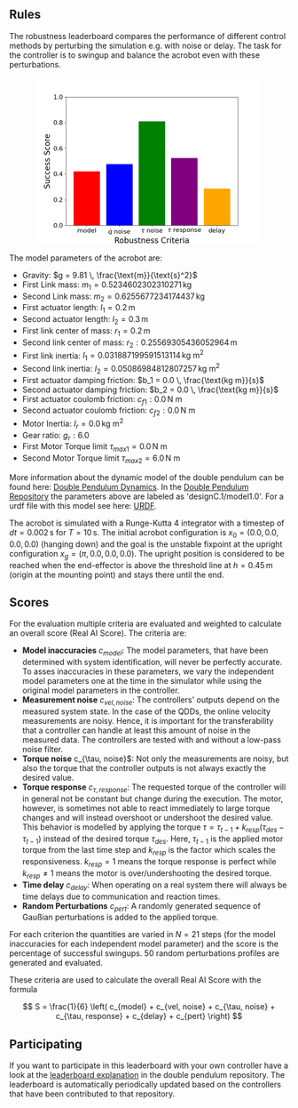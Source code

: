 ## Rules

The robustness leaderboard compares the performance of different control
methods by perturbing the simulation e.g. with noise or delay. The task for the
controller is to swingup and balance the acrobot even with these perturbations.

<div align="center">
<img width="400" src="https://raw.githubusercontent.com/dfki-ric-underactuated-lab/real_ai_gym_leaderboard/main/data/acrobot/robustness/pflcol_lqr/score_plot.png">
</div>

The model parameters of the acrobot are:

  - Gravity: $g = 9.81 \, \frac{\text{m}}{\text{s}^2}$
  - First Link mass: $m_1 = 0.5234602302310271 \, \text{kg}$
  - Second Link mass: $m_2 = 0.6255677234174437 \, \text{kg}$
  - First actuator length: $l_1 = 0.2 \, \text{m}$
  - Second actuator length: $l_2 = 0.3 \, \text{m}$
  - First link center of mass: $r_1 = 0.2 \, \text{m}$
  - Second link center of mass: $r_2: 0.25569305436052964 \, \text{m}$
  - First link inertia: $I_1 = 0.031887199591513114 \, \text{kg m}^2$
  - Second link inertia: $I_2 = 0.05086984812807257 \, \text{kg m}^2$
  - First actuator damping friction: $b_1 = 0.0 \, \frac{\text{kg m}}{s}$
  - Second actuator damping friction: $b_2 = 0.0 \, \frac{\text{kg m}}{s}$
  - First actuator coulomb friction: $c_{f1}: 0.0 \, \text{N m}$
  - Second actuator coulomb friction: $c_{f2}: 0.0 \, \text{N m}$
  - Motor Inertia: $I_r = 0.0 \, \text{kg m}^2$
  - Gear ratio: $g_r: 6.0$
  - First Motor Torque limit $\tau_{max1} = 0.0 \, \text{N m}$
  - Second Motor Torque limit $\tau_{max2} = 6.0 \, \text{N m}$

More information about the dynamic model of the double pendulum can be found
here: [Double Pendulum
Dynamics](https://dfki-ric-underactuated-lab.github.io/double_pendulum/dynamics.html).
In the [Double Pendulum
Repository](https://github.com/dfki-ric-underactuated-lab/double_pendulum) the
parameters above are labeled as 'designC.1/model1.0'.
For a urdf file with this model see here: [URDF](https://github.com/dfki-ric-underactuated-lab/double_pendulum/tree/main/data/system_identification/identified_parameters/design_C.1/model_1.0).

The acrobot is simulated with a Runge-Kutta 4 integrator with a timestep of $dt
= 0.002 \, \text{s}$ for $T = 10 \, \text{s}$. The initial acrobot configuration
is $x_0 = (0.0, 0.0, 0.0, 0.0)$ (hanging down) and the goal is the unstable
fixpoint at the upright configuration $x_g = (\pi, 0.0, 0.0, 0.0)$.
The upright position is considered to be reached when the end-effector is above
the threshold line at $h=0.45 \, \text{m}$ (origin at the mounting point) and
stays there until the end.

## Scores

For the evaluation multiple criteria are evaluated and weighted to calculate an
overall score (Real AI Score). The criteria are:

  - **Model inaccuracies** $c_{model}$: The model parameters, that have been determined with
    system identification, will never be perfectly accurate. To asses
    inaccuracies in these parameters, we vary the independent model parameters
    one at the time in the simulator while using the original model parameters in
    the controller.
  - **Measurement noise** $c_{vel, noise}$: The controllers' outputs depend on the measured system
    state.  In the case of the QDDs, the online velocity measurements are noisy.
    Hence, it is important for the transferability that a controller can handle
    at least this amount of noise in the measured data.  The controllers are
    tested with and without a low-pass noise filter.
  - **Torque noise** c_{\tau, noise}$: Not only the measurements are noisy, but also the torque that
    the controller outputs is not always exactly the desired value. 
  - **Torque response** $c_{\tau, response}$: The requested torque of the controller will in general not
    be constant but change during the execution. The motor, however, is sometimes
    not able to react immediately to large torque changes and will instead
    overshoot or undershoot the desired value.  This behavior is modelled by
    applying the torque $\tau = \tau_{t-1} + k_{resp} (\tau_{des} -
    \tau_{t-1})$ instead of the desired torque $\tau_{des}$.  Here,
    $\tau_{t-1}$ is the applied motor torque from the last time step and
    $k_{resp}$ is the factor which scales the responsiveness.
    $k_{resp} = 1$ means the torque response is perfect while
    $k_{resp} \neq 1$ means the motor is over/undershooting the desired
    torque. 
  - **Time delay** $c_{delay}$: When operating on a real system there will always be time delays
    due to communication and reaction times. 
  - **Random Perturbations** $c_{pert}$: A randomly generated sequence of
    Gaußian perturbations is added to the applied torque.

For each criterion the quantities are varied in $N=21$ steps (for the model
inaccuracies for each independent model parameter) and the score is the
percentage of successful swingups. 50 random perturbations profiles are
generated and evaluated.

These criteria are used to calculate the overall Real AI Score with the formula

$$
S = \frac{1}{6} \left(
    c_{model} + 
    c_{vel, noise} +  
    c_{\tau, noise} +  
    c_{\tau, response} +  
    c_{delay} + 
    c_{pert} \right)
$$

## Participating

If you want to participate in this leaderboard with your own controller have a
look at the [leaderboard
explanation](https://github.com/dfki-ric-underactuated-lab/double_pendulum/tree/main/leaderboard/robustness/acrobot)
in the double pendulum repository.  The leaderboard is automatically
periodically updated based on the controllers that have been contributed to that
repository.
